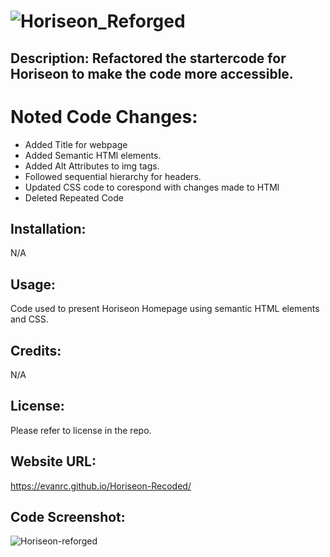 # ![Horiseon_Reforged](https://github.com/EvanRC/Horiseon-Reforged/assets/124648885/c448bf56-45d3-44a0-b878-1d13d09cc897)


## Description: Refactored the startercode for Horiseon to make the code more accessible.

# Noted Code Changes:
- Added Title for webpage
- Added Semantic HTMl elements.
- Added Alt Attributes to img tags.
- Followed sequential hierarchy for headers.
- Updated CSS code to corespond with changes made to HTMl
- Deleted Repeated Code 

## Installation:
N/A

## Usage:
Code used to present Horiseon Homepage using semantic HTML elements and CSS.

## Credits:
N/A

## License:
Please refer to license in the repo.

## Website URL:
https://evanrc.github.io/Horiseon-Recoded/


## Code Screenshot:
![Horiseon-reforged](https://github.com/EvanRC/Horiseon-Reforged/assets/124648885/16197530-3435-48eb-9bfa-66959c41e671)
